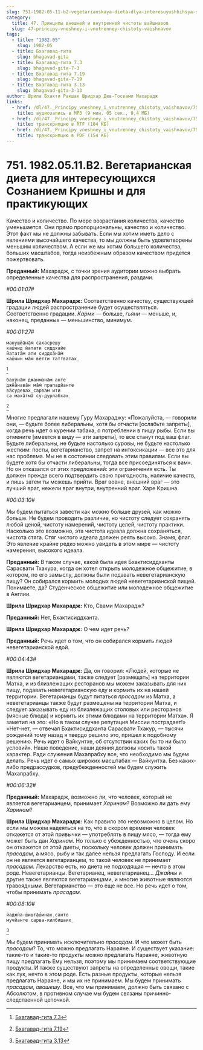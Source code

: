 ```yaml
---
slug: 751-1982-05-11-b2-vegetarianskaya-dieta-dlya-interesuyushhihsya-soznaniem-krishny-i-dlya-praktikuyushhih
category:
  title: 47. Принципы внешней и внутренней чистоты вайшнавов
  slug: 47-principy-vneshney-i-vnutrenney-chistoty-vaishnavov
tags:
  - title: "1982.05"
    slug: 1982-05
  - title: Бхагавад-гита
    slug: bhagavad-gita
  - title: Бхагавад-гита 7.3
    slug: bhagavad-gita-7-3
  - title: Бхагавад-гита 7.19
    slug: bhagavad-gita-7-19
  - title: Бхагавад-гита 3.13
    slug: bhagavad-gita-3-13
author: Шрила Бхакти Ракшак Шридхар Дев-Госвами Махарадж
links:
  - href: /dl/47._Principy_vneshney_i_vnutrenney_chistoty_vaishnavov/751_1982.05.11.B2_SridharMj_Vegetarianskaja_dieta_dlja_interesujushhihsja_Soznaniem_Krishny_i_dlja_praktikujushhih.mp3
    title: аудиозапись в MP3 (9 мин. 05 сек., 9,4 МБ)
  - href: /dl/47._Principy_vneshney_i_vnutrenney_chistoty_vaishnavov/751_1982.05.11.B2_SridharMj_Vegetarianskaja_dieta_dlja_interesujushhihsja_Soznaniem_Krishny_i_dlja_praktikujushhih.rtf
    title: транскрипцию в RTF (104 КБ)
  - href: /dl/47._Principy_vneshney_i_vnutrenney_chistoty_vaishnavov/751_1982.05.11.B2_SridharMj_Vegetarianskaja_dieta_dlja_interesujushhihsja_Soznaniem_Krishny_i_dlja_praktikujushhih.pdf
    title: транскрипцию в PDF (154 КБ)
---
```


# 751. 1982.05.11.B2. Вегетарианская диета для интересующихся Сознанием Кришны и для практикующих

Качество и количество. По мере возрастания количества, качество уменьшается. Они прямо пропорциональны, качество и количество. Этот факт мы не должны забывать. Если мы хотим иметь дело с явлениями высочайшего качества, то мы должны быть удовлетворены меньшим количеством. А если же мы хотим большего количества, больших масштабов, тогда неизбежным образом качеством придется пожертвовать.

**Преданный:** Махарадж, с точки зрения аудитории можно выбрать определенные качества для распространения, раздачи.

*#00:01:07#*

**Шрила Шридхар Махарадж:** Соответственно качеству, существующей градации людей распространение будет осуществляться. Соответственно градации. *Карми* — больше, *гьяни* — меньше, и, наконец, преданных — меньшинство, минимум.

*#00:01:27#*

    мануш̣йа̄н̣а̄м̇ сахасреш̣у
    каш́чид йатати сиддхайе
    йатата̄м апи сиддха̄на̄м̇
    каш́чин ма̄м̇ ветти таттватах̣
[^_ftn1]

    бахӯна̄м̇ джанмана̄м анте
    джн̃а̄нава̄н ма̄м̇ прападйанте
    ва̄судевах̣ сарвам ити
    са маха̄тма̄ су-дурлабхах̣
[^_ftn2]

Многие предлагали нашему Гуру Махараджу: «Пожалуйста, — говорили они, — будьте более либеральны, хотя бы отчасти [ослабьте запреты], когда речь идет о курении табака, о потреблении в пищу рыбы. Если вы отмените [имеется в виду — эти запреты], то все станут под ваш флаг. Будьте либеральны, не будьте настолько суровы, не будьте настолько жестким: посты, вегетарианство, запрет на интоксикации — все это для нас проблема. Мы не в состоянии следовать этим правилам. Если вы будете хотя бы отчасти либеральны, тогда все присоединяться к вам». Но он отказался от этих предложений: эти ограничения есть. Ты должен прежде всего подтвердить свою пригодность, наличие качеств, и лишь затем ты можешь прийти. Враг вовне, внешний враг — это лучший враг, нежели враг внутри, внутренний враг. Харе Кришна.

*#00:03:10#*

Мы будем пытаться завести как можно больше друзей, как можно больше. Не будем проводить различие, но чистоту следует сохранять любой ценой, чистоту намерений, чистоту целей, чистоту практики. Насколько это возможно, эта чистота идеала должна сохраняться, чистота стяга. Стяг чистого идеала должен реять высоко. Знамя, флаг. Это явление крайне редко можно увидеть в этом мире — чистоту намерения, высокого идеала.

**Преданный:** В таком случае, какой была идея Бхактисиддханты Сарасвати Тхакура, когда он хотел открыть молодежное общежитие, в котором, по его замыслу, должны были подавать невегетарианскую пищу? Он собирался кормить молодых людей невегетарианской пищей. Понимаете, да? Студенческое общежитие или молодежное общежитие в Англии.

**Шрила Шридхар Махарадж:** Кто, Свами Махарадж?

**Преданный:** Нет, Бхактисиддханта.

**Шрила Шридхар Махарадж:** О чем идет речь?

**Преданный:** Речь идет о том, что он собирался кормить людей невегетарианской едой.

*#00:04:43#*

**Шрила Шридхар Махарадж:** Да, он говорил: «Людей, которые не являются вегетарианцами, также следует [размещать] на территории Матха, и из близлежащих ресторанов мы можем заказывать для них пищу, подавать невегетарианскую еду и кормить их на нашей территории. Вегетарианцы будут питаться *прасадом* из Матха, а невегетарианцы также будут размещены на территории Матха, и следует заказывать еду из близлежащих столовых или ресторанов (мясные блюда) и кормить их этими блюдами на территории Матха». Я заметил на это: «Но в таком случае репутация Миссии пострадает!» «Нет-нет, — отвечал Бхактисиддханта Сарасвати Тхакур, — тысячи рождений тому назад я твердо решило это, пришел к подобному решению. Речь идет о Вайкунтхе, об отсутствии каких бы то ни было условий». Наше поведение, наши деяния должны носить такой характер. Ради служения Махапрабху все, что необходимо мы будем делать. Речь идет о самых широких масштабах — Вайкунтха. Без каких-либо предрассудков, предубежденностей мы будем служить Махапрабху.

*#00:06:32#*

**Преданный:** Махарадж, возможно ли, что человек, который не является вегетарианцем, принимает *Харинам*? Возможно ли дать ему *Харинам*?

**Шрила Шридхар Махарадж:** Как правило это невозможно в целом. Но если мы можем надеяться на то, что в скором времени человек откажется от этой привычки — употреблять в пищу мясо, — тогда ему может быть дан *Харинам*. Но только с убежденностью, что очень скоро он откажется от этой диеты, поскольку человек должен принимать *прасадам*, а мясо, рыбу и так далее нельзя предлагать Господу. И если он не является вегетарианцем, то такой человек не принимает *прасадам*. Лекарство есть, но диета не подходящая — нечто в этом роде. Невегетарианцы. Вегетарианец, невегетарианец… *Джайны* и другие также являются вегетарианцами, и многие животные являются травоядными. Вегетарианство — это еще не все. Но речь идет о том, чтобы принимать *прасадам*.

*#00:08:10#*

    йаджн̃а-ш́ишт̣а̄ш́инах̣ санто
    мучйанте сарва-килбишаих̣
[^_ftn3]

Мы будем принимать исключительно *прасадам*. И что может быть *прасадам*? То, что можно предлагать Нараяне. И существует указание: такие-то и такие-то продукты можно предлагать Нараяне, животную пищу предлагать Ему нельзя, поэтому мы принимаем соответствующие продукты. И также существуют запреты на определенные овощи, такие как лук, нечто в этом роде. Есть разные продукты, которые нельзя предлагать Нараяне, и мы их не принимаем. Мы будем принимать *прасадам*, *авашешу*. Все, что мы принимаем, должно быть связано с Абсолютом, в противном случае мы будем связаны причинно-следственной цепочкой.



[^_ftn1]: [Бхагавад-гита 7.3](../notes/bhagavad-gita/bhagavad-gita-7-3.md)

[^_ftn2]: [Бхагавад-гита 7.19](../notes/bhagavad-gita/bhagavad-gita-7-19.md)

[^_ftn3]: [Бхагавад-гита 3.13](../notes/bhagavad-gita/bhagavad-gita-3-13.md)
